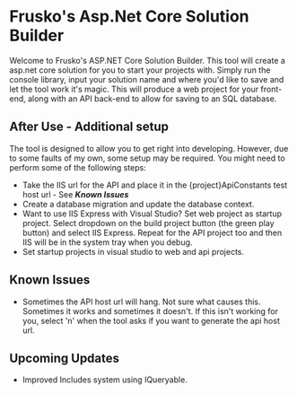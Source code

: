 # Frusko's Asp.Net Core Solution Builder

Welcome to Frusko's ASP.NET Core Solution Builder. This tool will create a asp.net core solution for you to start your projects with. Simply run the console library, 
input your solution name and where you'd like to save and let the tool work it's magic. This will produce a web project for your front-end, along with an API back-end 
to allow for saving to an SQL database.

## After Use - Additional setup
The tool is designed to allow you to get right into developing. However, due to some faults of my own, some setup may be required. You might need to perform some of the following steps:
- Take the IIS url for the API and place it in the {project}ApiConstants test host url - See ***Known Issues***
- Create a database migration and update the database context.
- Want to use IIS Express with Visual Studio? Set web project as startup project. Select dropdown on the build project button (the green play button) and select IIS Express. Repeat for the API project too and then IIS will be in the system tray when you debug.
- Set startup projects in visual studio to web and api projects.

## Known Issues
- Sometimes the API host url will hang. Not sure what causes this. Sometimes it works and sometimes it doesn't. If this isn't working for you, select 'n' when the tool asks if you want to generate the api host url.

## Upcoming Updates
- Improved Includes system using IQueryable.
